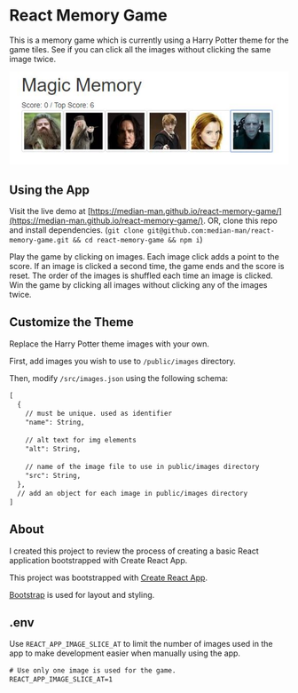 # React Memory Game

This is a memory game which is currently using a Harry Potter theme for the game
tiles. See if you can click all the images without clicking the same image
twice.

![screenshot of app](/docs/screenshot.jpg)

## Using the App

Visit the live demo at
[https://median-man.github.io/react-memory-game/](https://median-man.github.io/react-memory-game/).
OR, clone this repo and install dependencies.
(`git clone git@github.com:median-man/react-memory-game.git && cd react-memory-game && npm i`)

Play the game by clicking on images. Each image click adds a point to the score.
If an image is clicked a second time, the game ends and the score is reset. The
order of the images is shuffled each time an image is clicked. Win the game by
clicking all images without clicking any of the images twice.

## Customize the Theme

Replace the Harry Potter theme images with your own.

First, add images you wish to use to `/public/images` directory.

Then, modify `/src/images.json` using the following schema:

```
[
  {
    // must be unique. used as identifier
    "name": String,

    // alt text for img elements
    "alt": String,

    // name of the image file to use in public/images directory
    "src": String,
  },
  // add an object for each image in public/images directory
]
```

## About

I created this project to review the process of creating a basic React
application bootstrapped with Create React App.

This project was bootstrapped with
[Create React App](https://facebook.github.io/create-react-app/).

[Bootstrap](https://getbootstrap.com) is used for layout and styling.

## .env

Use `REACT_APP_IMAGE_SLICE_AT` to limit the number of images used in the app to
make development easier when manually using the app.

```
# Use only one image is used for the game.
REACT_APP_IMAGE_SLICE_AT=1
```
